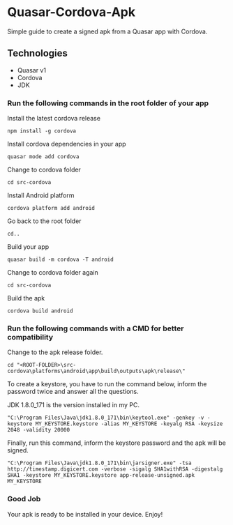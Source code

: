 # Quasar-Cordova-Apk
Simple guide to create a signed apk from a Quasar app with Cordova.

## Technologies
- Quasar v1
- Cordova
- JDK

### Run the following commands in the root folder of your app

Install the latest cordova release
```batch
npm install -g cordova
```
Install cordova dependencies in your app
```batch
quasar mode add cordova
```
Change to cordova folder
```batch
cd src-cordova
```
Install Android platform
```batch
cordova platform add android
```
Go back to the root folder
```batch
cd..
```
Build your app
```batch
quasar build -m cordova -T android
```
Change to cordova folder again
```batch
cd src-cordova
```
Build the apk
```batch
cordova build android
```

### Run the following commands with a CMD for better compatibility

Change to the apk release folder.
```batch
cd "<ROOT-FOLDER>\src-cordova\platforms\android\app\build\outputs\apk\release\"
```
To create a keystore, you have to run the command below, inform the password twice and answer all the questions.

JDK 1.8.0_171 is the version installed in my PC.
```batch
"C:\Program Files\Java\jdk1.8.0_171\bin\keytool.exe" -genkey -v -keystore MY_KEYSTORE.keystore -alias MY_KEYSTORE -keyalg RSA -keysize 2048 -validity 20000
```
Finally, run this command, inform the keystore password and the apk will be signed.
```batch
"C:\Program Files\Java\jdk1.8.0_171\bin\jarsigner.exe" -tsa http://timestamp.digicert.com -verbose -sigalg SHA1withRSA -digestalg SHA1 -keystore MY_KEYSTORE.keystore app-release-unsigned.apk MY_KEYSTORE
```
### Good Job
Your apk is ready to be installed in your device.
Enjoy!



